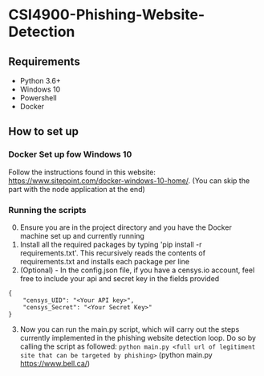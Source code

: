 # CSI4900-Phishing-Website-Detection

## Requirements

- Python 3.6+
- Windows 10
- Powershell
- Docker

## How to set up

### Docker Set up fow Windows 10

Follow the instructions found in this website: https://www.sitepoint.com/docker-windows-10-home/. (You can skip the part with the node application at the end)

### Running the scripts

0. Ensure you are in the project directory and you have the Docker machine set up and currently running
1. Install all the required packages by typing 'pip install -r requirements.txt'. This recursively reads the contents of requirements.txt and installs each package per line
1. (Optional) - In the config.json file, if you have a censys.io account, feel free to include your api and secret key in the fields provided

```
{
    "censys_UID": "<Your API key>",
    "censys_Secret": "<Your Secret Key>"
}
```

3. Now you can run the main.py script, which will carry out the steps currently implemented in the phishing website detection loop. Do so by calling the script as followed: `python main.py <full url of legitiment site that can be targeted by phishing>` (python main.py https://www.bell.ca/)
